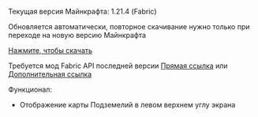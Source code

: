 Текущая версия Майнкрафта: 1.21.4 (Fabric)  

Обновляется автоматически, повторное скачивание нужно только при переходе на новую версию Майнкрафта

[Нажмите, чтобы скачать](https://github.com/heltixgit/mod/raw/refs/heads/main/heltix-mod.jar)

Требуется мод Fabric API последней версии [Прямая ссылка](https://cdn.modrinth.com/data/P7dR8mSH/versions/p96k10UR/fabric-api-0.119.4%2B1.21.4.jar) или [Дополнительная ссылка](https://modrinth.com/mod/fabric-api?version=1.21.4)

Функционал:
- Отображение карты Подземелий в левом верхнем углу экрана
